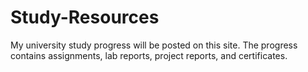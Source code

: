 # Study-Resources
My university study progress will be posted on this site.
The progress contains assignments, lab reports, project reports, and certificates.
